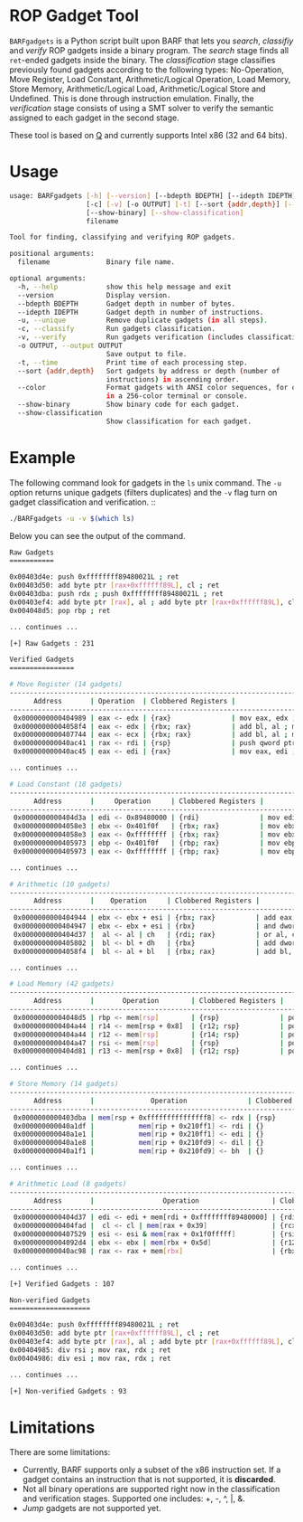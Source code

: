 # ROP Gadget Tool

``BARFgadgets`` is a Python script built upon BARF that lets you *search*,
*classifiy* and *verify* ROP gadgets inside a binary program. The *search*
stage finds all ``ret``-ended gadgets inside the binary. The *classification*
stage classifies previously found gadgets according to the following types:
No-Operation, Move Register, Load Constant, Arithmetic/Logical Operation, Load
Memory, Store Memory, Arithmetic/Logical Load, Arithmetic/Logical Store and
Undefined. This is done through instruction emulation. Finally, the
*verification* stage consists of using a SMT solver to verify the semantic
assigned to each gadget in the second stage.

These tool is based on [Q] and currently supports Intel x86 (32 and 64 bits).

# Usage

```bash
usage: BARFgadgets [-h] [--version] [--bdepth BDEPTH] [--idepth IDEPTH] [-u]
                   [-c] [-v] [-o OUTPUT] [-t] [--sort {addr,depth}] [--color]
                   [--show-binary] [--show-classification]
                   filename

Tool for finding, classifying and verifying ROP gadgets.

positional arguments:
  filename              Binary file name.

optional arguments:
  -h, --help            show this help message and exit
  --version             Display version.
  --bdepth BDEPTH       Gadget depth in number of bytes.
  --idepth IDEPTH       Gadget depth in number of instructions.
  -u, --unique          Remove duplicate gadgets (in all steps).
  -c, --classify        Run gadgets classification.
  -v, --verify          Run gadgets verification (includes classification).
  -o OUTPUT, --output OUTPUT
                        Save output to file.
  -t, --time            Print time of each processing step.
  --sort {addr,depth}   Sort gadgets by address or depth (number of
                        instructions) in ascending order.
  --color               Format gadgets with ANSI color sequences, for output
                        in a 256-color terminal or console.
  --show-binary         Show binary code for each gadget.
  --show-classification
                        Show classification for each gadget.
```

# Example

The following command look for gadgets in the ``ls`` unix command. The ``-u``
option returns unique gadgets (filters duplicates) and the ``-v`` flag turn on
gadget classification and verification. ::

```bash
./BARFgadgets -u -v $(which ls)
```

Below you can see the output of the command.

```bash
Raw Gadgets
===========

0x00403d4e: push 0xffffffff89480021L ; ret
0x00403d50: add byte ptr [rax+0xffffff89L], cl ; ret
0x00403dba: push rdx ; push 0xffffffff89480021L ; ret
0x00403ef4: add byte ptr [rax], al ; add byte ptr [rax+0xffffff89L], cl ; ret
0x004048d5: pop rbp ; ret

... continues ...

[+] Raw Gadgets : 231

Verified Gadgets
================

# Move Register (14 gadgets)
---------------------------------------------------------------------------------------------------------------
      Address       | Operation  | Clobbered Registers |                     Instructions
---------------------------------------------------------------------------------------------------------------
 0x0000000000404989 | eax <- edx | {rax}               | mov eax, edx ; ret
 0x00000000004058f4 | eax <- edx | {rbx; rax}          | add bl, al ; mov eax, edx ; ret
 0x0000000000407744 | eax <- ecx | {rbx; rax}          | add bl, al ; mov eax, ecx ; ret
 0x000000000040ac41 | rax <- rdi | {rsp}               | push qword ptr [rbp+0xffffff9cL] ; mov rax, rdi ; ret
 0x000000000040ac45 | eax <- edi | {rax}               | mov eax, edi ; ret

... continues ...

# Load Constant (18 gadgets)
------------------------------------------------------------------------------------------------------------------------
      Address       |     Operation     | Clobbered Registers |                      Instructions
------------------------------------------------------------------------------------------------------------------------
 0x0000000000404d3a | edi <- 0x89480000 | {rdi}               | mov edi, 0x89480000 ; ret
 0x00000000004058e3 | ebx <- 0x401f0f   | {rbx; rax}          | mov ebx, 0x401f0f ; mov eax, 0xffffffff ; ret
 0x00000000004058e3 | eax <- 0xffffffff | {rbx; rax}          | mov ebx, 0x401f0f ; mov eax, 0xffffffff ; ret
 0x0000000000405973 | ebp <- 0x401f0f   | {rbp; rax}          | mov ebp, 0x401f0f ; mov eax, 0xffffffff ; ret
 0x0000000000405973 | eax <- 0xffffffff | {rbp; rax}          | mov ebp, 0x401f0f ; mov eax, 0xffffffff ; ret

... continues ...

# Arithmetic (10 gadgets)
----------------------------------------------------------------------------------------------------------------------
      Address       |    Operation     | Clobbered Registers |                      Instructions
----------------------------------------------------------------------------------------------------------------------
 0x0000000000404944 | ebx <- ebx + esi | {rbx; rax}          | add eax, 0x215d0e ; add ebx, esi ; ret
 0x0000000000404947 | ebx <- ebx + esi | {rbx}               | and dword ptr [rax], eax ; add ebx, esi ; ret
 0x0000000000404d37 |  al <- al | ch   | {rdi; rax}          | or al, ch ; add edi, dword ptr [rdi+0x89480000L] ; ret
 0x0000000000405802 |  bl <- bl + dh   | {rbx}               | add dword ptr [rcx+0x21582b05], ecx ; add bl, dh ; ret
 0x00000000004058f4 |  bl <- al + bl   | {rbx; rax}          | add bl, al ; mov eax, edx ; ret

... continues ...

# Load Memory (42 gadgets)
-------------------------------------------------------------------------------------------------------------------------------------
      Address       |       Operation        | Clobbered Registers |                          Instructions
-------------------------------------------------------------------------------------------------------------------------------------
 0x00000000004048d5 | rbp <- mem[rsp]        | {rsp}               | pop rbp ; ret
 0x0000000000404a44 | r14 <- mem[rsp + 0x8]  | {r12; rsp}          | pop r12 ; pop r14 ; ret
 0x0000000000404a44 | r12 <- mem[rsp]        | {r14; rsp}          | pop r12 ; pop r14 ; ret
 0x0000000000404a47 | rsi <- mem[rsp]        | {rsp}               | pop rsi ; ret
 0x0000000000404d81 | r13 <- mem[rsp + 0x8]  | {r12; rsp}          | pop r12 ; pop r13 ; ret

... continues ...

# Store Memory (14 gadgets)
------------------------------------------------------------------------------------------------------------------------------------------------------
      Address       |              Operation               | Clobbered Registers |                            Instructions
------------------------------------------------------------------------------------------------------------------------------------------------------
 0x0000000000403dba | mem[rsp + 0xfffffffffffffff8] <- rdx | {rsp}               | push rdx ; push 0xffffffff89480021L ; ret
 0x000000000040a1df |           mem[rip + 0x210ff1] <- rdi | {}                  | nop ; mov qword ptr [rip+0x210ff1], rdi ; ret
 0x000000000040a1e1 |           mem[rip + 0x210ff1] <- edi | {}                  | mov dword ptr [rip+0x210ff1], edi ; ret
 0x000000000040a1e8 |           mem[rip + 0x210fd9] <- dil | {}                  | nop dword ptr [rax+rax*1] ; mov byte ptr [rip+0x210fd9], dil ; ret
 0x000000000040a1f1 |           mem[rip + 0x210fd9] <- bh  | {}                  | mov byte ptr [rip+0x210fd9], bh ; ret

... continues ...

# Arithmetic Load (8 gadgets)
------------------------------------------------------------------------------------------------------------------------------------------------------------------------
      Address       |                 Operation                  | Clobbered Registers |                                  Instructions
------------------------------------------------------------------------------------------------------------------------------------------------------------------------
 0x0000000000404d37 | edi <- edi + mem[rdi + 0xffffffff89480000] | {rdi; rax}          | or al, ch ; add edi, dword ptr [rdi+0x89480000L] ; ret
 0x0000000000404fad |  cl <- cl | mem[rax + 0x39]                | {rcx}               | or cl, byte ptr [rax+0x39] ; ret
 0x0000000000407529 | esi <- esi & mem[rax + 0x1f0fffff]         | {rsi}               | and esi, dword ptr [rax+0x1f0fffff] ; add byte ptr [rax+0xffffffffL], bh ; ret
 0x00000000004092d4 | ebx <- ebx | mem[rbx + 0x5d]               | {r12; rsp; rbx}     | or ebx, dword ptr [rbx+0x5d] ; pop r12 ; ret
 0x000000000040ac98 | rax <- rax + mem[rbx]                      | {rbx; rsp}          | add rax, qword ptr [rbx] ; pop rbx ; ret

... continues ...

[+] Verified Gadgets : 107

Non-verified Gadgets
====================

0x00403d4e: push 0xffffffff89480021L ; ret
0x00403d50: add byte ptr [rax+0xffffff89L], cl ; ret
0x00403ef4: add byte ptr [rax], al ; add byte ptr [rax+0xffffff89L], cl ; ret
0x00404985: div rsi ; mov rax, rdx ; ret
0x00404986: div esi ; mov rax, rdx ; ret

... continues ...

[+] Non-verified Gadgets : 93
```

# Limitations

There are some limitations:

* Currently, BARF supports only a subset of the x86 instruction set. If a gadget contains an instruction that is not supported, it is **discarded**.
* Not all binary operations are supported right now in the classification and verification stages. Supported one includes: +, -, ^, |, &.
* *Jump* gadgets are not supported yet.

[Q]: http://users.ece.cmu.edu/~ejschwar/papers/usenix11.pdf
